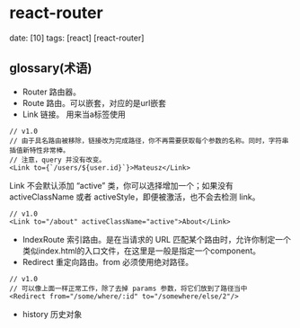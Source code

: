 # react-router
date: [10]
tags: [react] [react-router]


## glossary(术语)

- Router 路由器。
- Route 路由。可以嵌套，对应的是url嵌套
- Link 链接。 用来当a标签使用

```JSX
// v1.0
// 由于具名路由被移除，链接改为完成路径，你不再需要获取每个参数的名称。同时，字符串插值新特性非常棒。
// 注意，query 并没有改变。
<Link to={`/users/${user.id}`}>Mateusz</Link>
```

Link 不会默认添加 “active” 类，你可以选择增加一个；如果没有 activeClassName 或者 activeStyle，即便被激活，也不会去检测 link。

```JSX
// v1.0
<Link to="/about" activeClassName="active">About</Link>
```

- IndexRoute 索引路由。是在当请求的 URL 匹配某个路由时，允许你制定一个类似index.html的入口文件，在这里是一般是指定一个component。
- Redirect 重定向路由。from 必须使用绝对路径。

```JSX
// v1.0
// 可以像上面一样正常工作，除了去掉 params 参数，将它们放到了路径当中
<Redirect from="/some/where/:id" to="/somewhere/else/2"/>
```

- history 历史对象
